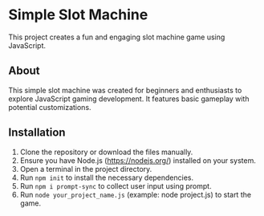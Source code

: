 # Simple Slot Machine

This project creates a fun and engaging slot machine game using JavaScript.

## About

This simple slot machine was created for beginners and enthusiasts to explore JavaScript gaming development. It features basic gameplay with potential customizations.

## Installation

1. Clone the repository or download the files manually.
2. Ensure you have Node.js (https://nodejs.org/) installed on your system.
3. Open a terminal in the project directory.
4. Run `npm init` to install the necessary dependencies.
5. Run `npm i prompt-sync` to collect user input using prompt.
6. Run `node your_project_name.js` (example: node project.js) to start the game.
